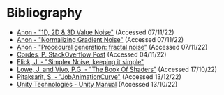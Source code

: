 # Bibliography
* [Anon - "1D, 2D & 3D Value Noise"](https://www.shadertoy.com/view/4dS3Wd)
(Accessed 07/11/22)
* [Anon - "Normalizing Gradient Noise"](https://noiseposti.ng/posts/2021-03-22-Normalizing-Gradient-Noise.html)
(Accessed 07/11/22)
* [Anon - "Procedural generation: fractal noise"](https://dens.website/articles/procedural-generation/fractal-noise)
(Accessed 07/11/22)
* [Cordes, P. StackOverflow Post](https://stackoverflow.com/a/35270026)
(Accessed 04/11/22)
* [Flick, J. - "Simplex Noise, keeping it simple"](https://catlikecoding.com/unity/tutorials/simplex-noise/)
* [Lowe, J. and Vivo, P.G. - "The Book Of Shaders"](https://thebookofshaders.com)
(Accessed 17/10/22)
* [Pitaksarit, S. - "JobAnimationCurve"](https://github.com/5argon/JobAnimationCurve)
(Accessed 13/12/22)
* [Unity Technologies - Unity Manual](https://docs.unity3d.com/2022.1/Documentation/Manual/index.html)
(Accessed 13/10/22)
